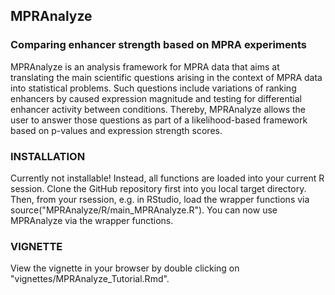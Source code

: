 ## MPRAnalyze ##
### Comparing enhancer strength based on MPRA experiments ###

MPRAnalyze is an analysis framework for MPRA data that aims at translating the main scientific questions arising in the context of MPRA data into statistical problems.
Such questions include variations of ranking enhancers by caused expression magnitude and testing for differential enhancer activity between conditions.
Thereby, MPRAnalyze allows the user to answer those questions as part of a likelihood-based framework based on p-values and expression strength scores.

### INSTALLATION

Currently not installable! Instead, all functions are loaded into your current R session.
Clone the GitHub repository first into you local target directory.
Then, from your rsession, e.g. in RStudio, load the wrapper functions via source("MPRAnalyze/R/main_MPRAnalyze.R").
You can now use MPRAnalyze via the wrapper functions.

### VIGNETTE
View the vignette in your browser by double clicking on "vignettes/MPRAnalyze_Tutorial.Rmd".



